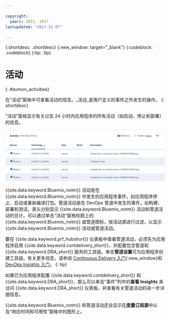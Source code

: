 ```yaml
---

copyright:
  years: 2015, 2017
lastupdated: "2017-11-07"

---
```


{:shortdesc: .shortdesc}
{:new_window: target="_blank"}
{:codeblock: .codeblock}
{:tip: .tip}


# 活动
{: #avmon_activities}

在“活动”窗格中可查看活动的信息。_活动_是用户定义的事件之外发生的操作。
{: shortdesc}

“活动”窗格显示有关过去 24 小时内应用程序的所有活动（如启动、停止和部署）的信息。

![Availability Monitoring 仪表板上的“活动”窗格。](images/avmon_activity_pane.png)

{{site.data.keyword.Bluemix_notm}} 活动是在 {{site.data.keyword.Bluemix_notm}} 中发生的应用程序事件，如应用程序停止、启动或重新编译打包。管道活动是在 DevOps 管道中发生的事件，如构建、部署和测试。表头分别显示 {{site.data.keyword.Bluemix_notm}} 活动和管道活动的总计。可以通过单击“活动”窗格标题上的 {{site.data.keyword.Bluemix_notm}} 或管道图标，按活动源进行过滤，以显示 {{site.data.keyword.Bluemix_notm}} 活动或管道活动。

要在 {{site.data.keyword.prf_hubshort}} 仪表板中查看管道活动，必须先为应用程序启用 {{site.data.keyword.contdelivery_short}}，并配置包含管道和 {{site.data.keyword.DRA_short}} 服务的工具链。单击**管道设置**可为应用程序创建工具链。有关更多信息，请参阅 [Continuous Delivery 入门](../ContinuousDelivery/index.html "（在新选项卡或窗口中打开）"){:new_window}和 [DevOps Insights 入门](../DevOpsInsights/index.html#gettingstarted "（在新选项卡或窗口中打开）")。
{: tip}

如果已为应用程序配置 {{site.data.keyword.contdelivery_short}} 和 {{site.data.keyword.DRA_short}}，那么可以单击“事件”列中的**查看 Insights** 来访问 {{site.data.keyword.DRA_short}} 仪表板，并查看有关管道活动的进一步详细信息。

{{site.data.keyword.Bluemix_notm}} 和管道活动还会显示在**度量订阅源**中以及“响应时间和可用性”窗格中的图形上。
